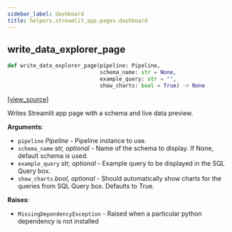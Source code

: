```yaml
---
sidebar_label: dashboard
title: helpers.streamlit_app.pages.dashboard
---
```


## write\_data\_explorer\_page

```python
def write_data_explorer_page(pipeline: Pipeline,
                             schema_name: str = None,
                             example_query: str = "",
                             show_charts: bool = True) -> None
```

[[view_source]](https://github.com/dlt-hub/dlt/blob/f0690715274590fc4cacf1165e3661aaa7af1c15/dlt/helpers/streamlit_app/pages/dashboard.py#L12)

Writes Streamlit app page with a schema and live data preview.

**Arguments**:

- `pipeline` _Pipeline_ - Pipeline instance to use.
- `schema_name` _str, optional_ - Name of the schema to display. If None, default schema is used.
- `example_query` _str, optional_ - Example query to be displayed in the SQL Query box.
- `show_charts` _bool, optional_ - Should automatically show charts for the queries from SQL Query box. Defaults to True.
  

**Raises**:

- `MissingDependencyException` - Raised when a particular python dependency is not installed

